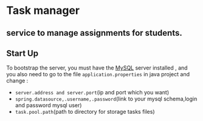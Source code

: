 # Task manager
## service to manage assignments for students. 
## Start Up
To bootstrap the server, you must have the [MySQL](https://dev.mysql.com/doc/mysql-installation-excerpt/5.7/en/) server installed ,
 and you also need to go to the file `application.properties` in java project and change :
- `server.address and server.port`(ip and port which you want)
- `spring.datasource,.username,.password`(link to your mysql schema,login and password mysql user)
- `task.pool.path`(path to directory for storage tasks files)
